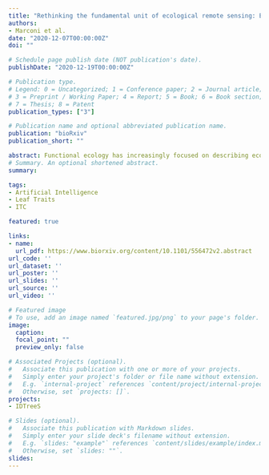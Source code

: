 ```yaml
---
title: "Rethinking the fundamental unit of ecological remote sensing: Estimating individual level plant traits at scale"
authors:
- Marconi et al.
date: "2020-12-07T00:00:00Z"
doi: ""

# Schedule page publish date (NOT publication's date).
publishDate: "2020-12-19T00:00:00Z"

# Publication type.
# Legend: 0 = Uncategorized; 1 = Conference paper; 2 = Journal article;
# 3 = Preprint / Working Paper; 4 = Report; 5 = Book; 6 = Book section;
# 7 = Thesis; 8 = Patent
publication_types: ["3"]

# Publication name and optional abbreviated publication name.
publication: "bioRxiv"
publication_short: ""

abstract: Functional ecology has increasingly focused on describing ecological communities based on their traits (measurable features of individuals that affect their fitness and performance). Analyzing trait distributions within and among forests could significantly improve understanding of community composition and ecosystem function. Historically, data on trait distributions in ecosystems are generated by (1) collecting a few leaves from a small number of trees, which suffers from limited sampling but produces information at the fundamental ecological unit - the individual; or (2) using remote sensing images to infer traits, which produces information continuously across large regions, but as plots (containing dozens of trees of different species) or pixels, not individuals. Remote sensing based approaches that identify individual trees and estimate their traits would provide the benefits of both approaches, with continuous large scale data linked to biological individuals. We used data from the National Ecological Observatory Network (NEON) to develop a method to scale up functional traits measured on 160 trees to the millions of trees in the full spatial extent of NEON sites. There are three stages in the pipeline: 1) image segmentation methods to identify individual trees and estimate their crown geometry; 2). models to infer Leaf Mass Area (LMA), nitrogen, carbon, and phosphorus content based on hyperspectral signatures using an ensemble of Partial Least Squares Generalized Linear regressions (pls-GLR); and 3) making predictions from these models for segmented crowns scale for the full remote sensing footprint at two NEON sites.
# Summary. An optional shortened abstract.
summary:

tags:
- Artificial Intelligence
- Leaf Traits
- ITC

featured: true

links:
- name:
  url_pdf: https://www.biorxiv.org/content/10.1101/556472v2.abstract
url_code: ''
url_dataset: ''
url_poster: ''
url_slides: ''
url_source: ''
url_video: ''

# Featured image
# To use, add an image named `featured.jpg/png` to your page's folder.
image:
  caption:
  focal_point: ""
  preview_only: false

# Associated Projects (optional).
#   Associate this publication with one or more of your projects.
#   Simply enter your project's folder or file name without extension.
#   E.g. `internal-project` references `content/project/internal-project/index.md`.
#   Otherwise, set `projects: []`.
projects:
- IDTreeS

# Slides (optional).
#   Associate this publication with Markdown slides.
#   Simply enter your slide deck's filename without extension.
#   E.g. `slides: "example"` references `content/slides/example/index.md`.
#   Otherwise, set `slides: ""`.
slides:
---
```

